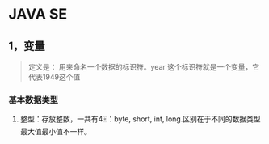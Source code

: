 # JAVA SE

## 1，变量
> 定义是： 用来命名一个数据的标识符。year 这个标识符就是一个变量，它代表1949这个值
### 基本数据类型
1. 整型：存放整数，一共有4🀄️：byte, short, int, long.区别在于不同的数据类型最大值最小值不一样。


